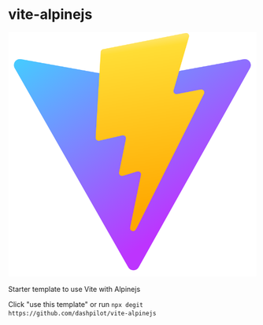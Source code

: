 # vite-alpinejs

![Vite Alpinejs](/favicon.svg)

Starter template to use Vite with Alpinejs

Click "use this template" or run `npx degit https://github.com/dashpilot/vite-alpinejs`
